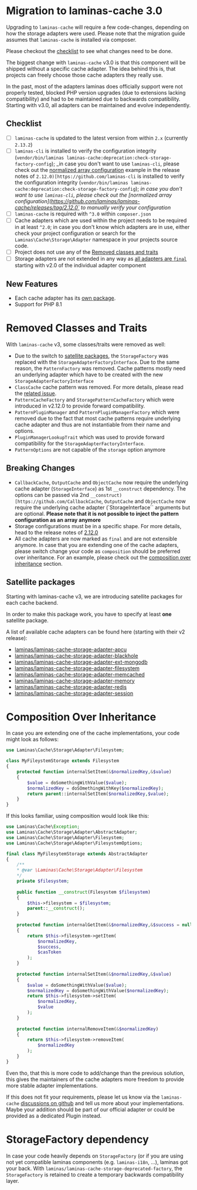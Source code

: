 # Migration to laminas-cache 3.0

Upgrading to `laminas-cache` will require a few code-changes, depending on how the storage adapters were used. Please note that the migration guide assumes that `laminas-cache` is installed via composer.

Please checkout the [checklist](#checklist) to see what changes need to be done.

The biggest change with `laminas-cache` v3.0 is that this component will be shipped without a specific cache adapter. The idea behind this is, that projects can freely choose those cache adapters they really use.

In the past, most of the adapters laminas does officially support were not properly tested, blocked PHP version upgrades (due to extensions lacking compatibility) and had to be maintained due to backwards compatibility. Starting with v3.0, all adapters can be maintained and evolve independently.

## Checklist

- [ ] `laminas-cache` is updated to the latest version from within `2.x` (currently `2.13.2`)
- [ ] `laminas-cli` is installed to verify the configuration integrity (`vendor/bin/laminas laminas-cache:deprecation:check-storage-factory-config`); _in case you don't want to use `laminas-cli`, please check out the [normalized array configuration](https://github.com/laminas/laminas-cache/releases/tag/2.12.0) example in the release notes of `2.12.0)[https://github.com/laminas-cli` is installed to verify the configuration integrity (`vendor/bin/laminas laminas-cache:deprecation:check-storage-factory-config`); _in case you don't want to use `laminas-cli`, please check out the [normalized array configuration](https://github.com/laminas/laminas-cache/releases/tag/2.12.0` to manually verify your configuration_ 
- [ ] `laminas-cache` is required with `^3.0` within `composer.json`
- [ ] Cache adapters which are used within the project needs to be required in at least `^2.0`; in case you don't know which adapters are in use, either check your project configuration or search for the `Laminas\Cache\Storage\Adapter` namespace in your projects source code.
- [ ] Project does not use any of the [Removed classes and traits](#removed-classes-and-traits)
- [ ] Storage adapters are not extended in any way as [all adapters are `final`](#breaking-changes) starting with v2.0 of the individual adapter component

## New Features

- Each cache adapter has its [own package](#satellite-packages).
- Support for PHP 8.1

# Removed Classes and Traits

With `laminas-cache` v3, some classes/traits were removed as well:

- Due to the switch to [satellite packages](#satellite-packages), the `StorageFactory` was replaced with the `StorageAdapterFactoryInterface`. Due to the same reason, the `PatternFactory` was removed. Cache patterns mostly need an underlying adapter which have to be created with the new `StorageAdapterFactoryInterface`
- `ClassCache` cache pattern was removed. For more details, please read the [related issue](https://github.com/laminas/laminas-cache/issues/107).
- `PatternCacheFactory` and `StoragePatternCacheFactory` which were introduced in v2.12.0 to provide forward compatibility.
- `PatternPluginManager` and `PatternPluginManagerFactory` which were removed due to the fact that most cache patterns require underlying cache adapter and thus are not instantiable from their name and options.
- `PluginManagerLookupTrait` which was used to provide forward compatibility for the `StorageAdapterFactoryInterface`.
- `PatternOptions` are not capable of the `storage` option anymore

## Breaking Changes

- `CallbackCache`, `OutputCache` and `ObjectCache` now require the underlying cache adapter (`StorageInterface`) as 1st `__construct` dependency. The options can be passed via 2nd `__construct)[https://github.com/CallbackCache`, `OutputCache` and `ObjectCache` now require the underlying cache adapter (`StorageInterface`` arguments but are optional. **Please note that it is not possible to inject the pattern configuration as an array anymore**
- Storage configurations must be in a specific shape. For more details, head to the release notes of [2.12.0](https://github.com/laminas/laminas-cache/releases/tag/2.12.0)
- All cache adapters are now marked as `final` and are not extensible anymore. In case that you are extending one of the cache adapters, please switch change your code as `composition` should be preferred over inheritance. For an example, please check out the [composition over inheritance](#composition-over-inheritance) section.

## Satellite packages

Starting with laminas-cache v3, we are introducing satellite packages for each cache backend.

In order to make this package work, you have to specify at least **one** satellite package.

A list of available cache adapters can be found here (starting with their v2 release):


- [laminas/laminas-cache-storage-adapter-apcu](https://github.com/laminas/laminas-cache-storage-adapter-apcu)
- [laminas/laminas-cache-storage-adapter-blackhole](https://github.com/laminas/laminas-cache-storage-adapter-blackhole)
- [laminas/laminas-cache-storage-adapter-ext-mongodb](https://github.com/laminas/laminas-cache-storage-adapter-ext-mongodb) 
- [laminas/laminas-cache-storage-adapter-filesystem](https://github.com/laminas/laminas-cache-storage-adapter-filesystem) 
- [laminas/laminas-cache-storage-adapter-memcached](https://github.com/laminas/laminas-cache-storage-adapter-memcached)
- [laminas/laminas-cache-storage-adapter-memory](https://github.com/laminas/laminas-cache-storage-adapter-memory)
- [laminas/laminas-cache-storage-adapter-redis](https://github.com/laminas/laminas-cache-storage-adapter-redis) 
- [laminas/laminas-cache-storage-adapter-session](https://github.com/laminas/laminas-cache-storage-adapter-session)

# Composition Over Inheritance

In case you are extending one of the cache implementations, your code might look as follows:


```php
use Laminas\Cache\Storage\Adapter\Filesystem;

class MyFileystemStorage extends Filesystem
{
    protected function internalSetItem(&$normalizedKey,&$value)
    {
        $value = doSomethingWithValue($value);
        $normalizedKey = doSOmethingWithKey($normalizedKey);
        return parent::internalSetItem($normalizedKey,$value);
    }
} 
```

If this looks familiar, using composition would look like this:

```php
use Laminas\Cache\Exception;
use Laminas\Cache\Storage\Adapter\AbstractAdapter;
use Laminas\Cache\Storage\Adapter\Filesystem;
use Laminas\Cache\Storage\Adapter\FilesystemOptions;

final class MyFilesytemStorage extends AbstractAdapter
{
    /**
    * @var \Laminas\Cache\Storage\Adapter\Filesystem
    */
    private $filesystem;
    
    public function __construct(Filesystem $filesystem) 
    {
        $this->filesystem = $filesystem;
        parent::__construct();
    }
    
    protected function internalGetItem(&$normalizedKey,&$success = null,&$casToken = null)
    {
        return $this->filesystem->getItem(
            $normalizedKey, 
            $success,
            $casToken
        );
    }
    
    protected function internalSetItem(&$normalizedKey,&$value)
    {
        $value = doSomethingWithValue($value);
        $normalizedKey = doSomethingWithValue($normalizedKey);
        return $this->filesystem->setItem(
            $normalizedKey, 
            $value
        );
    }
    
    protected function internalRemoveItem(&$normalizedKey)
    {
        return $this->filesystem->removeItem(
            $normalizedKey
        );
    }   
}
```

Even tho, that this is more code to add/change than the previous solution, this gives the maintainers of the cache adapters more freedom to provide more stable adapter implementations.

If this does not fit your requirements, please let us know via the `laminas-cache` [discussions on github](https://github.com/laminas/laminas-cache/discussions) and tell us more about your implementations. Maybe your addition should be part of our official adapter or could be provided as a dedicated Plugin instead.

# StorageFactory dependency

In case your code heavily depends on `StorageFactory` (or if you are using not yet compatible laminas components (e.g. `laminas-i18n`, ...), laminas got your back.
With `laminas/laminas-cache-storage-deprecated-factory`, the `StorageFactory` is retained to create a temporary backwards compatibility layer.
